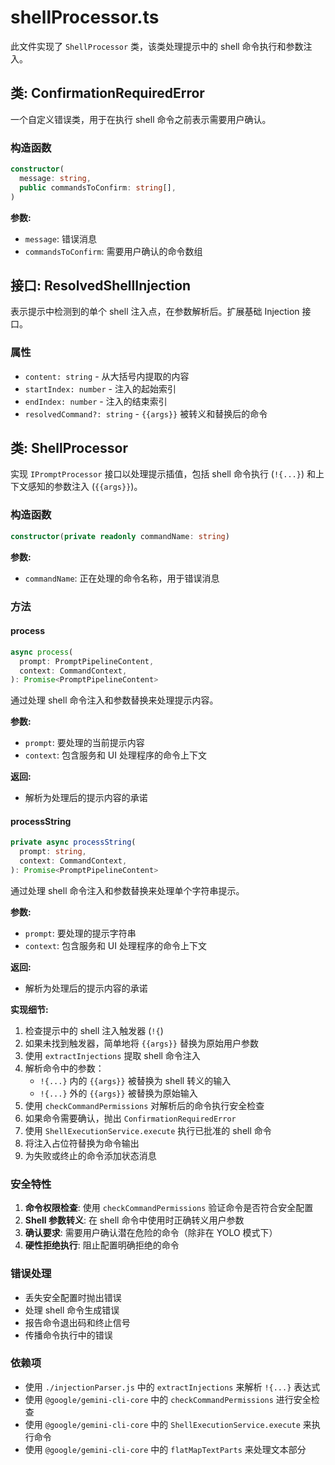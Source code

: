 # shellProcessor.ts

此文件实现了 `ShellProcessor` 类，该类处理提示中的 shell 命令执行和参数注入。

## 类: ConfirmationRequiredError

一个自定义错误类，用于在执行 shell 命令之前表示需要用户确认。

### 构造函数

```typescript
constructor(
  message: string,
  public commandsToConfirm: string[],
)
```

**参数:**
- `message`: 错误消息
- `commandsToConfirm`: 需要用户确认的命令数组

## 接口: ResolvedShellInjection

表示提示中检测到的单个 shell 注入点，在参数解析后。扩展基础 Injection 接口。

### 属性

- `content: string` - 从大括号内提取的内容
- `startIndex: number` - 注入的起始索引
- `endIndex: number` - 注入的结束索引
- `resolvedCommand?: string` - `{{args}}` 被转义和替换后的命令

## 类: ShellProcessor

实现 `IPromptProcessor` 接口以处理提示插值，包括 shell 命令执行 (`!{...}`) 和上下文感知的参数注入 (`{{args}}`)。

### 构造函数

```typescript
constructor(private readonly commandName: string)
```

**参数:**
- `commandName`: 正在处理的命令名称，用于错误消息

### 方法

#### process

```typescript
async process(
  prompt: PromptPipelineContent,
  context: CommandContext,
): Promise<PromptPipelineContent>
```

通过处理 shell 命令注入和参数替换来处理提示内容。

**参数:**
- `prompt`: 要处理的当前提示内容
- `context`: 包含服务和 UI 处理程序的命令上下文

**返回:**
- 解析为处理后的提示内容的承诺

#### processString

```typescript
private async processString(
  prompt: string,
  context: CommandContext,
): Promise<PromptPipelineContent>
```

通过处理 shell 命令注入和参数替换来处理单个字符串提示。

**参数:**
- `prompt`: 要处理的提示字符串
- `context`: 包含服务和 UI 处理程序的命令上下文

**返回:**
- 解析为处理后的提示内容的承诺

**实现细节:**
1. 检查提示中的 shell 注入触发器 (`!{`)
2. 如果未找到触发器，简单地将 `{{args}}` 替换为原始用户参数
3. 使用 `extractInjections` 提取 shell 命令注入
4. 解析命令中的参数：
   - `!{...}` 内的 `{{args}}` 被替换为 shell 转义的输入
   - `!{...}` 外的 `{{args}}` 被替换为原始输入
5. 使用 `checkCommandPermissions` 对解析后的命令执行安全检查
6. 如果命令需要确认，抛出 `ConfirmationRequiredError`
7. 使用 `ShellExecutionService.execute` 执行已批准的 shell 命令
8. 将注入占位符替换为命令输出
9. 为失败或终止的命令添加状态消息

### 安全特性

1. **命令权限检查**: 使用 `checkCommandPermissions` 验证命令是否符合安全配置
2. **Shell 参数转义**: 在 shell 命令中使用时正确转义用户参数
3. **确认要求**: 需要用户确认潜在危险的命令（除非在 YOLO 模式下）
4. **硬性拒绝执行**: 阻止配置明确拒绝的命令

### 错误处理

- 丢失安全配置时抛出错误
- 处理 shell 命令生成错误
- 报告命令退出码和终止信号
- 传播命令执行中的错误

### 依赖项

- 使用 `./injectionParser.js` 中的 `extractInjections` 来解析 `!{...}` 表达式
- 使用 `@google/gemini-cli-core` 中的 `checkCommandPermissions` 进行安全检查
- 使用 `@google/gemini-cli-core` 中的 `ShellExecutionService.execute` 来执行命令
- 使用 `@google/gemini-cli-core` 中的 `flatMapTextParts` 来处理文本部分
